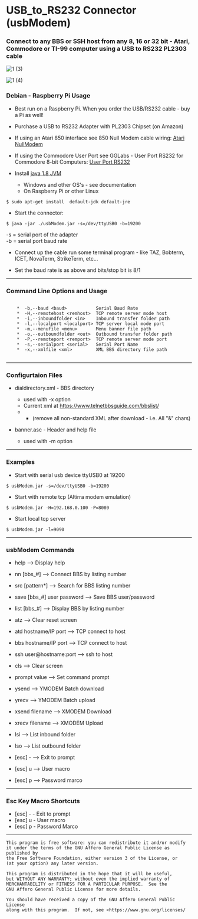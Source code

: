 
# USB_to_RS232 Connector (usbModem)
 
  
 ### Connect to any BBS or SSH host from any 8, 16 or 32 bit - Atari, Commodore or TI-99 computer using a USB to RS232 PL2303 cable
 

![1 (3)](https://user-images.githubusercontent.com/3331718/133704368-d2256f90-7f0d-4293-aa25-4584dae95a37.jpeg)


![1 (4)](https://user-images.githubusercontent.com/3331718/133704383-062cf8fb-c8a4-4434-9467-559534e222e8.jpeg)


 ### Debian - Raspberry Pi Usage

 * Best run on a Raspberry Pi. When you order the USB/RS232 cable - buy a Pi as well!

 * Purchase a USB to RS232 Adapter with PL2303 Chipset (on Amazon)
 
 *  If using an Atari 850 interface see 850 Null Modem cable wiring: [Atari NullModem](http://atari.fox-1.nl/atari-400-800-xl-xe/400-800-xl-xe-tools/null-modem-cable-wiring/)
 	
 *  If using the Commodore User Port see GGLabs - User Port RS232 for Commodore 8-bit Computers: [User Port RS232 ](https://gglabs.us/node/2044)	
    
 * Install [java 1.8 JVM](https://www.oracle.com/java/technologies/javase-downloads.html)
    * Windows and other OS's - see documentation 
    * On Raspberry Pi or other Linux
  
``` 
$ sudo apt-get install  default-jdk default-jre
```
 

 * Start the connector:


``` 
$ java -jar ./usbModem.jar -s=/dev/ttyUSB0 -b=19200
```
       
   -s   =  serial port of the adapter  
   -b   =  serial port baud rate
 
 * Connect up the cable run some terminal 
    program - like TAZ, Bobterm, ICET, NovaTerm, StrikeTerm, etc... 
    
 * Set the baud rate is as above and bits/stop bit is 8/1
 

------------------------------------------------------------

 ###  Command Line Options and Usage

```

    *  -b,--baud <baud>           Serial Baud Rate
    *  -H,--remotehost <remhost>  TCP remote server mode host
    *  -i,--inboundfolder <in>    Inbound transfer folder path
    *  -l,--localport <localport> TCP server local mode port 
    *  -m,--menufile <menu>       Menu banner file path
    *  -o,--outboundfolder <out>  Outbound transfer folder path
    *  -P,--remoteport <remport>  TCP remote server mode port
    *  -s,--serialport <serial>   Serial Port Name
    *  -x,--xmlfile <xml>         XML BBS directory file path
    
```

------------------------------------------------------------

 ###  Configurtaion Files
 
  * dialdirectory.xml  - BBS directory  
    - used with -x option
    - Current xml at  https://www.telnetbbsguide.com/bbslist/ 
    -   * (remove all non-standard XML after download - i.e. All "&" chars)
    
    
  * banner.asc - Header and help file
    - used with -m option


------------------------------------------------------------

 ### Examples

 *  Start with serial usb device ttyUSB0 at 19200
 
 
```
$ usbModem.jar -s=/dev/ttyUSB0 -b=19200
```


 * Start with remote tcp (Altirra modem emulation)
 

```
$ usbModem.jar -H=192.168.0.100 -P=8080
```


 *  Start local tcp server
 
```
$ usbModem.jar -l=9090
```

------------------------------------------------------------


 ### usbModem Commands
 

*   help   --> Display help
   
*   nn [bbs_#]   --> Connect BBS by listing number
*   src [pattern*]   --> Search for BBS listing number
*   save [bbs_#] user password   --> Save BBS user/password
*   list [bbs_#] --> Display BBS  by listing number

*   atz   -->  Clear reset screen
*   atd hostname/IP port   --> TCP connect to host    
*   bbs hostname/IP port   --> TCP connect to host   
*   ssh user@hostname:port  -->  ssh to host   
*   cls   -->  Clear screen        
*   prompt value   --> Set command prompt   
*   ysend   --> YMODEM Batch download
*   yrecv   --> YMODEM Batch upload 
*   xsend filename   --> XMODEM Download
*   xrecv filename   --> XMODEM Upload 
*   lsi   -->  List inbound folder
*   lso   -->  List outbound folder
*   [esc] -    --> Exit to prompt
*   [esc] u    --> User macro
*   [esc] p    --> Password marco



-------------------------------------------------------------

 ### Esc Key Macro Shortcuts
 

 *  [esc] -    -  Exit to prompt
 *  [esc] u    -  User macro
 *  [esc] p    -  Password Marco


-------------------------------------------------------------

    This program is free software: you can redistribute it and/or modify
    it under the terms of the GNU Affero General Public License as published by
    the Free Software Foundation, either version 3 of the License, or
    (at your option) any later version.

    This program is distributed in the hope that it will be useful,
    but WITHOUT ANY WARRANTY; without even the implied warranty of
    MERCHANTABILITY or FITNESS FOR A PARTICULAR PURPOSE.  See the
    GNU Affero General Public License for more details.

    You should have received a copy of the GNU Affero General Public License
    along with this program.  If not, see <https://www.gnu.org/licenses/
    
